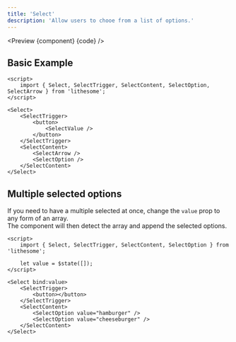 ```yaml
---
title: 'Select'
description: 'Allow users to chooe from a list of options.'
---
```


<script>
	import {ComponentAPI, Preview} from '$site/index.ts';

	import api from './api';
	import {default as component} from './component.svelte';
	import {default as code} from './component.svelte?raw';
</script>

<Preview {component} {code} />

## Basic Example

```svelte
<script>
	import { Select, SelectTrigger, SelectContent, SelectOption, SelectArrow } from 'lithesome';
</script>

<Select>
	<SelectTrigger>
		<button>
			<SelectValue />
		</button>
	</SelectTrigger>
	<SelectContent>
		<SelectArrow />
		<SelectOption />
	</SelectContent>
</Select>
```

## Multiple selected options

If you need to have a multiple selected at once, change the `value` prop to any form of an array.  
The component will then detect the array and append the selected options.

```svelte
<script>
	import { Select, SelectTrigger, SelectContent, SelectOption } from 'lithesome';

	let value = $state([]);
</script>

<Select bind:value>
	<SelectTrigger>
		<button></button>
	</SelectTrigger>
	<SelectContent>
		<SelectOption value="hamburger" />
		<SelectOption value="cheeseburger" />
	</SelectContent>
</Select>
```

<ComponentAPI data={api} />

